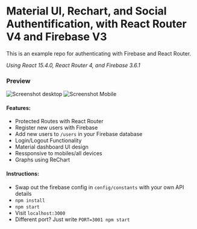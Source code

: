 # Material UI, Rechart, and Social Authentification, with React Router V4 and Firebase V3

This is an example repo for authenticating with Firebase and React Router.

*Using React 15.4.0, React Router 4, and Firebase 3.6.1*

### Preview

![Screenshot desktop](http://i.imgur.com/RPyTQMl.jpg)
![Screenshot Mobile](http://i.imgur.com/ppF2yrE.jpg)


#### Features:
* Protected Routes with React Router
* Register new users with Firebase
* Add new users to ```/users``` in your Firebase database
* Login/Logout Functionality
* Material dashboard UI design
* Ressponsive to mobiles/all devices
* Graphs using ReChart

#### Instructions:
* Swap out the firebase config in ```config/constants``` with your own API details
* ```npm install```
* ```npm start```
* Visit ```localhost:3000```
* Different port? Just write ```PORT=3001 npm start```
